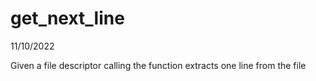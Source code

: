 # get_next_line

11/10/2022

Given a file descriptor calling the function extracts one line from the file

